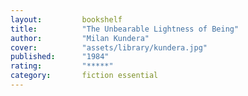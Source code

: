 ```yaml
---
layout:         bookshelf
title:          "The Unbearable Lightness of Being"
author:         "Milan Kundera"
cover:          "assets/library/kundera.jpg"
published:      "1984"
rating:         "*****"
category:       fiction essential
---
```


